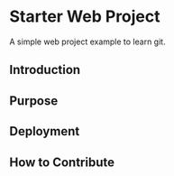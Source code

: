 # Starter Web Project
A simple web project example to learn git.

## Introduction

## Purpose

## Deployment

## How to Contribute
